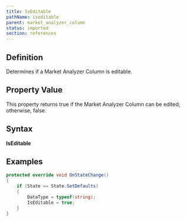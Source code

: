 ```yaml
---
title: IsEditable
pathName: iseditable
parent: market_analyzer_column
status: imported
section: references
---
```


## Definition

Determines if a Market Analyzer Column is editable.

## Property Value

This property returns true if the Market Analyzer Column can be edited; otherwise, false.

## Syntax

**IsEditable**

## Examples

```csharp
protected override void OnStateChange()
{
    if (State == State.SetDefaults)
    {
        DataType = typeof(string);
        IsEditable = true;
    }
}
```
